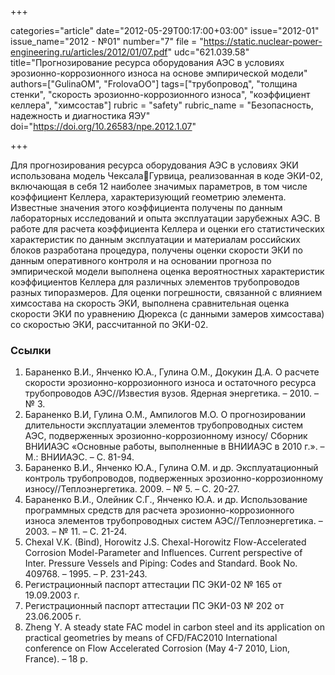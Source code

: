 +++

categories="article"
date="2012-05-29T00:17:00+03:00"
issue="2012-01"
issue_name="2012 - №01"
number="7"
file = "https://static.nuclear-power-engineering.ru/articles/2012/01/07.pdf"
udc="621.039.58"
title="Прогнозирование ресурса оборудования АЭС в условиях эрозионно-коррозионного износа на основе эмпирической модели"
authors=["GulinaOM", "FrolovaOO"]
tags=["трубопровод", "толщина стенки", "скорость эрозионно-коррозионного износа", "коэффициент келлера", "химсостав"]
rubric = "safety"
rubric_name = "Безопасность, надежность и диагностика ЯЭУ"
doi="https://doi.org/10.26583/npe.2012.1.07"

+++

Для прогнозирования ресурса оборудования АЭС в условиях ЭКИ использована модель ЧексалаГурвица, реализованная в коде ЭКИ-02, включающая в себя 12 наиболее значимых параметров, в том числе коэффициент Келлера, характеризующий геометрию элемента. Известные значения этого коэффициента получены по данным лабораторных исследований и опыта эксплуатации зарубежных АЭС. В работе для расчета коэффициента Келлера и оценки его статистических характеристик по данным эксплуатации и материалам российских блоков разработана процедура, получены оценки скорости ЭКИ по данным оперативного контроля и на основании прогноза по эмпирической модели выполнена оценка вероятностных характеристик коэффициентов Келлера для различных элементов трубопроводов разных типоразмеров. Для оценки погрешности, связанной с влиянием химсостава на скорость ЭКИ, выполнена сравнительная оценка скорости ЭКИ по уравнению Дюрекса (с данными замеров химсостава) со скоростью ЭКИ, рассчитанной по ЭКИ-02.

### Ссылки

1. Бараненко В.И., Янченко Ю.А., Гулина О.М., Докукин Д.А. О расчете скорости эрозионно-коррозионного износа и остаточного ресурса трубопроводов АЭС//Известия вузов. Ядерная энергетика. – 2010. – № 3.
2. Бараненко В.И, Гулина О.М., Ампилогов М.О. О прогнозировании длительности эксплуатации элементов трубопроводных систем АЭС, подверженных эрозионно-коррозионному износу/ Сборник ВНИИАЭС «Основные работы, выполненные в ВНИИАЭС в 2010 г.». – М.: ВНИИАЭС. – С. 81-94.
3. Бараненко В.И., Янченко Ю.А., Гулина О.М. и др. Эксплуатационный контроль трубопроводов, подверженных эрозионно-коррозионному износу//Теплоэнергетика. 2009. – № 5. – С. 20-27.
4. Бараненко В.И., Олейник С.Г., Янченко Ю.А. и др. Использование программных средств для расчета эрозионно-коррозионного износа элементов трубопроводных систем АЭС//Теплоэнергетика. – 2003. – № 11. – С. 21-24.
5. Chexal V.K. (Bind), Horowitz J.S. Chexal-Horowitz Flow-Accelerated Corrosion Model-Parameter and Influences. Current perspective of Inter. Pressure Vessels and Piping: Codes and Standard. Book No. 409768. – 1995. – P. 231-243.
6. Регистрационный паспорт аттестации ПС ЭКИ-02 № 165 от 19.09.2003 г.
7. Регистрационный паспорт аттестации ПС ЭКИ-03 № 202 от 23.06.2005 г.
8. Zheng Y. A steady state FAC model in carbon steel and its application on practical geometries by means of CFD/FAC2010 International conference on Flow Accelerated Corrosion (May 4-7 2010, Lion, France). – 18 p.